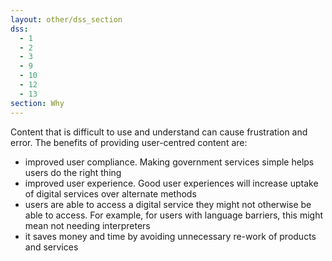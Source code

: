 ```yaml
---
layout: other/dss_section
dss:
  - 1
  - 2
  - 3
  - 9
  - 10
  - 12
  - 13
section: Why
---
```



Content that is difficult to use and understand can cause frustration and error.
The benefits of providing user-centred content are:

- improved user compliance. Making government services simple helps users do the right thing
- improved user experience. Good user experiences will increase uptake of digital services over alternate methods
- users are able to access a digital service they might not otherwise be able to access. For example, for users with language barriers, this might mean not needing interpreters
- it saves money and time by avoiding unnecessary re-work of products and services
